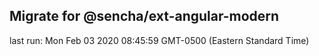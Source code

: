 ## Migrate for @sencha/ext-angular-modern

last run: Mon Feb 03 2020 08:45:59 GMT-0500 (Eastern Standard Time)
